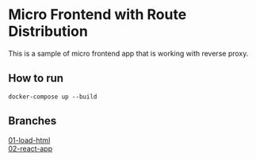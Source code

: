 # Micro Frontend with Route Distribution

This is a sample of micro frontend app that is working with reverse proxy.

## How to run
```
docker-compose up --build
```
## Branches
[01-load-html](https://github.com/tmohammad78/mfe-route-distribution/tree/01-load-html)
<br />
[02-react-app](https://github.com/tmohammad78/mfe-route-distribution/tree/02-react-apps)
